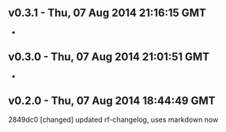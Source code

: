 v0.3.1 - Thu, 07 Aug 2014 21:16:15 GMT
--------------------------------------

- 


v0.3.0 - Thu, 07 Aug 2014 21:01:51 GMT
--------------------------------------

- 


v0.2.0 - Thu, 07 Aug 2014 18:44:49 GMT
--------------------------------------

2849dc0 [changed] updated rf-changelog, uses markdown now


